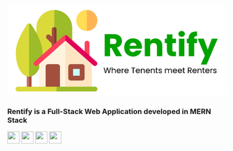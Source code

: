 <img src="./client/src/assets/logofull.png"/>

### Rentify is a Full-Stack Web Application developed in MERN Stack
<img height="28" width="28" src="https://cdn.simpleicons.org/mongodb/#47A248"/>
<img height="28" width="28" src="https://cdn.simpleicons.org/express/white"/>
<img height="28" width="28" src="https://cdn.simpleicons.org/react/#61DAFB"/>
<img height="28" width="28" src="https://cdn.simpleicons.org/nodedotjs/#5FA04E"/>